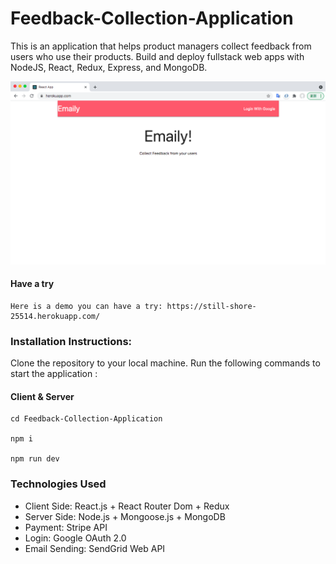 # Feedback-Collection-Application
This is an application that helps product managers collect feedback from users who use their products.
Build and deploy fullstack web apps with NodeJS, React, Redux, Express, and MongoDB.

![image](https://github.com/Houshilian/Feedback-Collection-Application/blob/main/show.png)

#### Have a try
```
Here is a demo you can have a try: https://still-shore-25514.herokuapp.com/
````

### Installation Instructions:
Clone the repository to your local machine.
Run the following commands to start the application :

#### Client & Server
```
cd Feedback-Collection-Application

npm i

npm run dev
````

### Technologies Used
- Client Side: React.js + React Router Dom + Redux
- Server Side: Node.js + Mongoose.js + MongoDB
- Payment: Stripe API
- Login: Google OAuth 2.0
- Email Sending: SendGrid Web API
